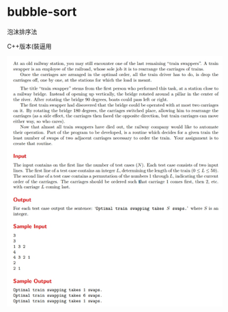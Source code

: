 # bubble-sort
泡沫排序法

C++版本(裝逼用

![image](https://github.com/yee11111/bubble-sort/blob/master/img/1540706405078.jpg)
